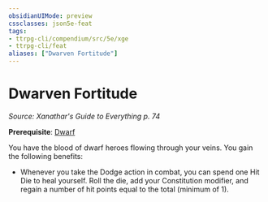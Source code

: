 ```yaml
---
obsidianUIMode: preview
cssclasses: json5e-feat
tags:
- ttrpg-cli/compendium/src/5e/xge
- ttrpg-cli/feat
aliases: ["Dwarven Fortitude"]
---
```

# Dwarven Fortitude
*Source: Xanathar's Guide to Everything p. 74*  

**Prerequisite**: [Dwarf](dwarf-xphb.md)

You have the blood of dwarf heroes flowing through your veins. You gain the following benefits:

- Whenever you take the Dodge action in combat, you can spend one Hit Die to heal yourself. Roll the die, add your Constitution modifier, and regain a number of hit points equal to the total (minimum of 1).